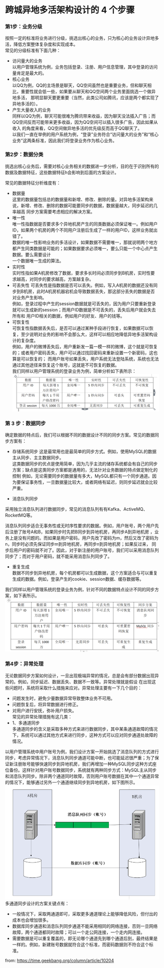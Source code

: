 # 跨城异地多活架构设计的 4 个步骤

###  第1步：业务分级
按照一定的标准将业务进行分级，挑选出核心的业务，只为核心的业务设计异地多活，降低方案整体复杂度和实现成本。  
常见的分级标准有下面几种：  
* 访问量大的业务  
以用户管理系统为例，业务包括登录、注册、用户信息管理，其中登录的访问量肯定是最大的。  
* 核心业务  
以QQ为例，QQ的主场景是聊天，QQ空间虽然也是重要业务，但和聊天相比，重要性就会低一些，如果要从聊天和QQ空间两个业务里面挑选一个做异地多活，
那明显聊天要更重要（当然，此类公司如腾讯，应该是两个都实现了异地多活的）。
* 产生大量收入的业务  
同样以QQ为例，聊天可能很难为腾讯带来收益，因为聊天没法插入广告；而QQ空间反而可能带来更多收益，因为QQ空间可以插入很多广告，因此如果从收入
的角度来看，QQ空间做异地多活的优先级反而高于QQ聊天了。  
以我们一直在举例的用户系统为例，“登录”业务符合“访问量大的业务”和“核心业务”这两条标准，因此我们将登录业务作为核心业务。  
### 第2步：数据分类  
挑选出核心业务后，需要对核心业务相关的数据进一步分析，目的在于识别所有的数据及数据特征，这些数据特征h会影响到后面的方案设计。  

常见的数据特征分析维度有：  
* 数据量  
这里的数据量包括总的数据量和新增、修改、删除的量。对异地多活架构来说，新增、修改、删除的数据可能要同步的数据，数据量越大，同步延迟的几率越高
同步方案需要考虑相应的解决方案。  
* 唯一性  
唯一性指数据是否要求多个异地机房产生的同类数据必须保证唯一。例如用户ID，如果两个机房的两个不同用户注册后生成了一样的用户ID，这样业务就出错了。  
数据的唯一性影响业务的多活设计，如果数据不需要唯一，那就说明两个地方都产生同类数据是可能的；如果数据要求必须唯一，要么只能一个中心点产生数据。要么需要设计  
一个数据唯一生成的算法。  
* 实时性  
实时性指如果A机房修改了数据，要求多长时间必须同步到B机房，实时性要求越高，对同步的要求越高，方案越复杂。  
* 可丢失性
可丢失性是指数据是否可以丢失。例如，写入A机房的数据还没有同步到B机房，此时A机房机器宕机会导致数据丢失，那这部分丢失的数据是否对业务产生影响。  
例如，登录过程中产生的session数据就是可丢失的，因为用户只要重新登录就可以生成新的session；而用户ID数据是不可丢失的，丢失后用户就会失去所有和
用户ID相关的数据，例如用户的好友、用户的钱等。
* 可恢复性  
可恢复性指数据丢失后，是否可以通过某种手段进行恢复，如果数据可以恢复，至少说明对业务的影响不会那么大，这样可以相应地降低异地多活架构设计的复杂度。  
例如，用户的微博丢失后，用户重新发一篇一模一样的微博，这个就是可恢复的；或者用户密码丢失，用户可以通过找回密码来重新设置一个新密码，这也算是可以恢复的；
而用户账号如果丢失，用户系统无法登陆系统，系统也无法通过其他途径来恢复这个账号，这就是不可恢复的数据。  
我们同样以用户管理系统的登录业务为例，简单分析如下表所示：
![image](https://github.com/bertcodes/ability/blob/master/ha/image/ha-1th.png)  

### 第 3 步：数据同步  
确定数据的特点后，我们可以根据不同的数据设计不同的同步方案。常见的数据同步方案有：  
* 存储系统同步
这是最常用也是最简单的同步方式。例如，使用MySQL的数据主从同步、主主数据同步。  
这类数据同步的优点是使用简单，因为几乎主流的储存系统都会有自己的同步方案；缺点是这类同步方案都是通用的，无法针对业务数据的特点做定制化的控制
例如，无论需要同步的数据量有多大，MySQL都只有一个同步通道。因为要保证事务性，一旦数据量比较大，或者网络有延迟，则同步延迟就会比较严重。  

* 消息队列同步  

采用独立消息队列进行数据同步，常见的消息队列有有Kafka、ActiveMQ、RocketMQ等。

消息队列同步适合无事务性或无时序性要求的数据。例如，用户账号，两个用户先后注册了账号A和B，如果同步时先把B同步到异地机房，再同步A到异地机房
，业务上是没有问题的。而如果是用户密码，用户先改了密码为m，然后又改了密码为n，同步时必须先保证同步m到异地机房，再同步n到异地机房；如果反过来，
同步后用户的密码就不对了。因此，对于新注册的用户账号，我们可以采用消息队列同步了；而对于用户密码，就不能采用消息队列同步了。  
* 重复生成  
数据不同步到异地机房，每个机房都可以生成数据，这个方案适合与可以重复生成的数据。例如，登录产生的cookie、session数据、缓存数据等。

我们同样以用户管理系统的登录业务为例，针对不同的数据特点设计不同的同步方案，如下表所示。  
![image](https://github.com/bertcodes/ability/blob/master/ha/image/ha-2th.png)   

### 第4步：异常处理  
无论数据同步方案如何设计，一旦出现极端异常的情况，总是会有部分数据出现异常的。例如，同步延迟、数据丢失、数据不一致等。异常处理就是假设
在出现这些问题时，系统将采取什么措施来应对。异常处理主要有一下几个目的：  
* 问题发生时，避免少量数据异常导致整体业务不可用。  
* 问题恢复后，将异常数据进行修正。  
* 对用户进行安抚，弥补用户损失。  
常见的异常处理措施有这几类：  
* 1、多通道同步  
多通道同步的含义是采取多种方式来进行数据同步，其中某条通道故障的情况下，系统可以通过其他方式来进行同步，这种方式可以应对同步通道处故障的情况。  

以用户管理系统中用户账号为例，我们设计方案一开始挑选了消息队列的方式进行同步，考虑异常情况下，消息队列同步通道可能中断，也可能延迟很严重；为了保证新注册账号能够快速同步到异地机房，我们再增加一种MySQL同步这种方式座位备份。这样针对用户账号数据同步，系统就有两种同步方式：MySQL主从同步和消息队列同步。除非两个通道同时故障，否则用户账号数据在其中一个通道异常的情况下，能够通过另外一个通道继续同步到异地机房，如下图所示。  
![image](https://github.com/bertcodes/ability/blob/master/ha/image/ha-3th.png)   
多通道同步设计的方案关键点有：  
* 一般情况下，采取两通道即可，采取更多通道理论上能够降低风险，但付出的成本也会增加很多。  
* 数据库同步通道和消息队列同步通道不能采用相同的网络连接，否则一旦网络故障，两个通道都同时故障；可以一个走公网连接，一个走内网连接。  
* 需要数据是可以重复覆盖的，即无论哪个通道先到哪个通道后到，最终结果是一样的。例如，新建账号数据就符合这个标准，而密码数据则不符合这个标准。  








from:  https://time.geekbang.org/column/article/10204
